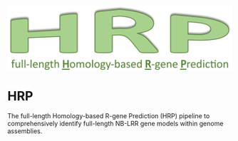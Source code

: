 ![logo.png](https://github.com/AndolfoG/HRP/blob/main/LOGO.png)

# HRP
The full-length Homology-based R-gene Prediction (HRP) pipeline to comprehensively identify full-length NB-LRR gene models within genome assemblies.
